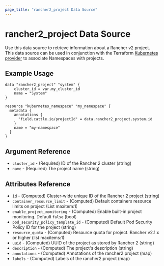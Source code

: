 ```yaml
---
page_title: "rancher2_project Data Source"
---
```


# rancher2\_project Data Source

Use this data source to retrieve information about a Rancher v2 project.
This data source can be used in conjunction with the Terraform
[Kubernetes provider](https://www.terraform.io/docs/providers/kubernetes/)
to associate Namespaces with projects.

## Example Usage

```
data "rancher2_project" "system" {
    cluster_id = var.my_cluster_id
    name = "System"
}

resource "kubernetes_namespace" "my_namespace" {
  metadata {
    annotations {
      "field.cattle.io/projectId" = data.rancher2_project.system.id
    }
    name = "my-namespace"
  }
}
```

## Argument Reference

 * `cluster_id` - (Required) ID of the Rancher 2 cluster (string)
 * `name` - (Required) The project name (string)

## Attributes Reference

 * `id` - (Computed) Cluster-wide unique ID of the Rancher 2 project (string)
 * `container_resource_limit` - (Computed) Default containers resource limits on project (List maxitem:1)
 * `enable_project_monitoring` - (Computed) Enable built-in project monitoring. Default `false` (bool)
 * `pod_security_policy_template_id` - (Computed) Default Pod Security Policy ID for the project (string)
 * `resource_quota` - (Computed) Resource quota for project. Rancher v2.1.x or higher (list maxitems:1)
 * `uuid` - (Computed) UUID of the project as stored by Rancher 2 (string)
 * `description` - (Computed) The project's description (string)
 * `annotations` - (Computed) Annotations of the rancher2 project (map)
 * `labels` - (Computed) Labels of the rancher2 project (map)
